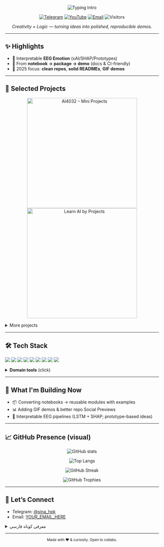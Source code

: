 <!-- Profile README for github.com/sina-hpk -->
<!-- Header Typing -->
<p align="center">
  <img
    src="https://readme-typing-svg.demolab.com?font=Inter&weight=700&size=28&duration=1500&pause=2000&center=true&vCenter=true&width=480&height=45&lines=Hi%2C+I'm+Sina+%F0%9F%91%8B&repeat=false"
    alt="Typing Intro"
/>
</p>


<p align="center">
  <a href="https://t.me/sina_hpk"><img alt="Telegram" src="https://img.shields.io/badge/Telegram-2CA5E0?logo=telegram&logoColor=white"></a>
  <a href="https://www.youtube.com/@sina_hpk"><img alt="YouTube" src="https://img.shields.io/badge/YouTube-FF0000?logo=youtube&logoColor=white"></a>
  <a href="mailto:sinahp2004@gmail.com"><img alt="Email" src="https://img.shields.io/badge/Contact-Email-informational"></a>
  <img alt="Visitors" src="https://komarev.com/ghpvc/?username=sina-hpk&style=flat-square" />
</p>

<p align="center">
  <em>Creativity × Logic — turning ideas into polished, reproducible demos.</em>
</p>

---

## ✨ Highlights
- 🧠 Interpretable **EEG Emotion** (xAI/SHAP/Prototypes)
- 🧪 From **notebook → package → demo** (docs & CI-friendly)
- 🎯 2025 focus: **clean repos**, **solid READMEs**, **GIF demos**

---

## 🧩 Selected Projects

<p align="center">
  <a href="https://github.com/sina-hpk/Ai_All_mini_projects">
    <img src="https://socialify.git.ci/sina-hpk/Ai_All_mini_projects/image?name=1&description=0&owner=0&language=0&pattern=Floating%20Cogs&theme=Dark" width="360" alt="AI4032 – Mini Projects" />
  </a>
  <a href="https://github.com/sina-hpk/learn-ai-by-projects">
    <img src="https://socialify.git.ci/sina-hpk/learn-ai-by-projects/image?name=1&description=0&owner=0&language=0&pattern=Signal&theme=Dark" width="360" alt="Learn AI by Projects" />
  </a>
</p>
<details>
  <summary>More projects</summary>
<p align="center">
  <a href="https://github.com/sina-hpk/video-duration-calculator">
    <img src="https://socialify.git.ci/sina-hpk/video-duration-calculator/image?name=1&description=0&owner=0&language=0&pattern=Diagonal%20Stripes&theme=Dark" width="360" alt="Video Duration Calculator" />
  </a>
  <a href="https://github.com/sina-hpk/Emotion-recognition-DEAP-LSTM-SHAP">
    <img src="https://socialify.git.ci/sina-hpk/Emotion-recognition-DEAP-LSTM-SHAP/image?name=1&description=0&owner=0&language=0&pattern=Overlap&theme=Dark" width="360" alt="EEG Emotion (DEAP, LSTM + SHAP)" />
  </a>
</p></details>



<!-- Optional: If you want it even cleaner, keep only the first row and move the second row into a collapsible section. -->


---

## 🛠️ Tech Stack
<p>
  <img src="https://img.shields.io/badge/Python-3776AB?logo=python&logoColor=white" />
  <img src="https://img.shields.io/badge/PyTorch-EE4C2C?logo=pytorch&logoColor=white" />
  <img src="https://img.shields.io/badge/scikit--learn-F7931E?logo=scikitlearn&logoColor=white" />
  <img src="https://img.shields.io/badge/Pandas-150458?logo=pandas&logoColor=white" />
  <img src="https://img.shields.io/badge/NumPy-013243?logo=numpy&logoColor=white" />
  <img src="https://img.shields.io/badge/Jupyter-F37626?logo=jupyter&logoColor=white" />
  <img src="https://img.shields.io/badge/FastAPI-009688?logo=fastapi&logoColor=white" />
  <img src="https://img.shields.io/badge/Docker-2496ED?logo=docker&logoColor=white" />
  <img src="https://img.shields.io/badge/Git-F05032?logo=git&logoColor=white" />
</p>

<details>
<summary><b>Domain tools</b> (click)</summary>
<br>
<img src="https://img.shields.io/badge/MNE-005F73?logo=python&logoColor=white" />
<img src="https://img.shields.io/badge/Signal_Processing-343a40" />
<img src="https://img.shields.io/badge/SHAP-8A2BE2" />
<img src="https://img.shields.io/badge/Time--Series-556B2F" />
</details>

---

## 🚀 What I'm Building Now
- 📦 Converting notebooks → reusable modules with examples
- 📊 Adding GIF demos & better repo Social Previews
- 🧩 Interpretable EEG pipelines (LSTM + SHAP; prototype-based ideas)

---

## 📈 GitHub Presence (visual)
<p align="center">
  <img src="https://github-readme-stats.vercel.app/api?username=sina-hpk&show_icons=true&hide_border=true" alt="GitHub stats" />
</p>
<p align="center">
  <img src="https://github-readme-stats.vercel.app/api/top-langs/?username=sina-hpk&layout=compact&hide_border=true" alt="Top Langs" />
</p>
<p align="center">
  <img src="https://streak-stats.demolab.com?user=sina-hpk&hide_border=true" alt="GitHub Streak" />
</p>
<p align="center">
  <img src="https://github-profile-trophy.vercel.app/?username=sina-hpk&theme=flat&margin-w=10" alt="GitHub Trophies" />
</p>
<!-- Activity graph (optional): https://github-readme-activity-graph.vercel.app/graph?username=sina-hpk&hide_border=true -->

---

## 🤝 Let’s Connect
- Telegram: <a href="https://t.me/sina_hpk">@sina_hpk</a>
- Email: <a href="mailto:sinahp2004@gmail.com">YOUR_EMAIL_HERE</a>
<!-- Add LinkedIn or website when ready -->

<details>
<summary>معرفی کوتاه فارسی</summary>

سلام! من سینا هستم — مهندسی برق (KNTU) و علاقه‌مند به هوش مصنوعی و تحلیل احساس از EEG. معمولاً ایده‌هام رو از صفر به نمونه‌ اولیه و دمو تبدیل می‌کنم و روی تفسیرپذیری مدل‌ها وسواس دارم. اگر پروژهٔ مشترک یا پیشنهادی داری پیام بده 🌱
</details>

---

<p align="center">
  <sub>Made with ❤️ & curiosity. Open to collabs.</sub>
</p>
